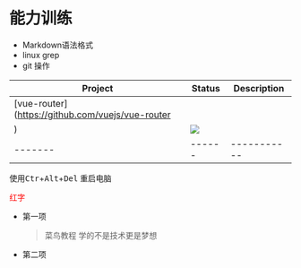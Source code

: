 # 能力训练

- Markdown语法格式
- linux grep
- git 操作


| Project | Status | Description |
| ------- | ------ | ----------- |
| [vue-router](https://github.com/vuejs/vue-router
) | ![](https://camo.githubusercontent.com/8f9ce0cb8de147c7146010122331865a5ceb2db27f55b4c140265d91e1e687ca/68747470733a2f2f696d672e736869656c64732e696f2f6e706d2f762f7675652d726f757465722e737667) |
| ------- | ------ | ----------- |

使用<kbd>Ctr</kbd>+<kbd>Alt</kbd>+<kbd>Del</kbd> 重启电脑

<span style="color:red;"> 红字</span>

* 第一项
    > 菜鸟教程
    > 学的不是技术更是梦想
* 第二项
    > 
